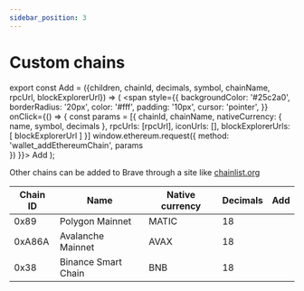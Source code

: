 ```yaml
---
sidebar_position: 3
---
```


# Custom chains

export const Add = ({children, chainId, decimals, symbol, chainName, rpcUrl, blockExplorerUrl}) => (
  <span
    style={{
      backgroundColor: '#25c2a0',
      borderRadius: '20px',
      color: '#fff',
      padding: '10px',
      cursor: 'pointer',
    }}
    onClick={() => {
      const params = [{
        chainId,
        chainName,
        nativeCurrency: {
          name,
          symbol,
          decimals
        },
        rpcUrls: [rpcUrl],
        iconUrls: [],
        blockExplorerUrls: [ blockExplorerUrl ]
      }]
      window.ethereum.request({
        method: 'wallet_addEthereumChain',
        params  
      })
    }}>
    Add
  </span>
);

Other chains can be added to Brave through a site like
[chainlist.org](https://chainlist.org)


| Chain ID    | Name                 | Native currency | Decimals | Add    |
| ----------- | -------------------- | --------------- | -------- | ------ |
| 0x89        | Polygon Mainnet      | MATIC           | 18       | <Add decimals={18} chainId='0x89' symbol='MATIC' chainName='Polygon' rpcUrl='https://polygon-rpc.com/' blockExplorerUrl='https://polygonscan.com/' /> |
| 0xA86A      | Avalanche Mainnet    | AVAX            | 18       | <Add decimals={18} chainId='0xA86A' symbol='AVAX' chainName='Avalanche' rpcUrl='https://api.avax.network/ext/bc/C/rpc' blockExplorerUrl='https://snowtrace.io/' /> |
| 0x38        | Binance Smart Chain  | BNB             | 18       | <Add decimals={18} chainId='0x38' symbol='BNB' chainName='Binance Smart Chain' rpcUrl='https://bsc-dataseed1.binance.org' blockExplorerUrl='https://bscscan.com' /> |
